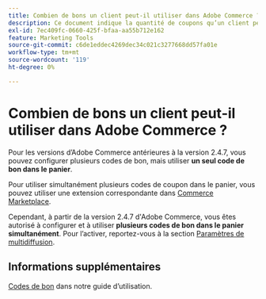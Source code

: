 ```yaml
---
title: Combien de bons un client peut-il utiliser dans Adobe Commerce ?
description: Ce document indique la quantité de coupons qu’un client peut utiliser dans Adobe Commerce.
exl-id: 7ec409fc-0660-425f-bfaa-aa55b712e162
feature: Marketing Tools
source-git-commit: c6de1eddec4269dec34c021c3277668dd57fa01e
workflow-type: tm+mt
source-wordcount: '119'
ht-degree: 0%

---
```


# Combien de bons un client peut-il utiliser dans Adobe Commerce ?

Pour les versions d’Adobe Commerce antérieures à la version 2.4.7, vous pouvez configurer plusieurs codes de bon, mais utiliser **un seul code de bon dans le panier**.

Pour utiliser simultanément plusieurs codes de coupon dans le panier, vous pouvez utiliser une extension correspondante dans [Commerce Marketplace](https://marketplace.magento.com/).

Cependant, à partir de la version 2.4.7 d&#39;Adobe Commerce, vous êtes autorisé à configurer et à utiliser **plusieurs codes de bon dans le panier simultanément**. Pour l’activer, reportez-vous à la section [Paramètres de multidiffusion](https://experienceleague.adobe.com/fr/docs/commerce-admin/config/sales/sales#multicoupon-settings).

## Informations supplémentaires

[Codes de bon](https://experienceleague.adobe.com/docs/commerce-admin/marketing/promotions/cart-rules/price-rules-cart-coupon.html?lang=fr) dans notre guide d’utilisation.
